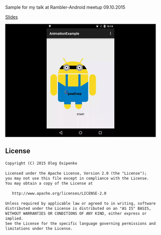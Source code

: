 Sample for my talk at Rambler-Android meetup 09.10.2015

[Slides](http://www.slideshare.net/olegosipenko/android-vector-drawable-52671249)

[![video](https://github.com/olegosipenko/AnimationExample/blob/master/art/ezgif-3685436289.gif)](http://www.youtube.com/watch?v=Dq0tC_xUTJI)

License
-------

    Copyright (C) 2015 Oleg Osipenko

    Licensed under the Apache License, Version 2.0 (the "License");
    you may not use this file except in compliance with the License.
    You may obtain a copy of the License at

       http://www.apache.org/licenses/LICENSE-2.0

    Unless required by applicable law or agreed to in writing, software
    distributed under the License is distributed on an "AS IS" BASIS,
    WITHOUT WARRANTIES OR CONDITIONS OF ANY KIND, either express or implied.
    See the License for the specific language governing permissions and
    limitations under the License.